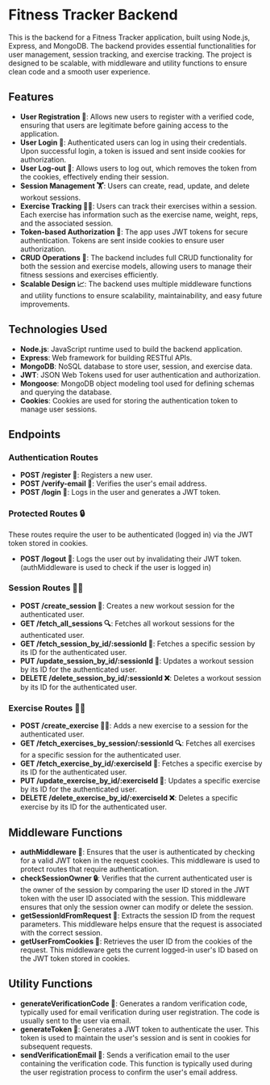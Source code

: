 # Fitness Tracker Backend

This is the backend for a Fitness Tracker application, built using Node.js, Express, and MongoDB. The backend provides essential functionalities for user management, session tracking, and exercise tracking. The project is designed to be scalable, with middleware and utility functions to ensure clean code and a smooth user experience.

## Features

- **User Registration 📝**: Allows new users to register with a verified code, ensuring that users are legitimate before gaining access to the application.
- **User Login 🔐**: Authenticated users can log in using their credentials. Upon successful login, a token is issued and sent inside cookies for authorization.
- **User Log-out 🚪**: Allows users to log out, which removes the token from the cookies, effectively ending their session.
- **Session Management 🏋️**: Users can create, read, update, and delete workout sessions.
- **Exercise Tracking 🏃‍♀️**: Users can track their exercises within a session. Each exercise has information such as the exercise name, weight, reps, and the associated session.
- **Token-based Authorization 🔑**: The app uses JWT tokens for secure authentication. Tokens are sent inside cookies to ensure user authorization.
- **CRUD Operations 🔄**: The backend includes full CRUD functionality for both the session and exercise models, allowing users to manage their fitness sessions and exercises efficiently.
- **Scalable Design 📈**: The backend uses multiple middleware functions and utility functions to ensure scalability, maintainability, and easy future improvements.

## Technologies Used

- **Node.js**: JavaScript runtime used to build the backend application.
- **Express**: Web framework for building RESTful APIs.
- **MongoDB**: NoSQL database to store user, session, and exercise data.
- **JWT**: JSON Web Tokens used for user authentication and authorization.
- **Mongoose**: MongoDB object modeling tool used for defining schemas and querying the database.
- **Cookies**: Cookies are used for storing the authentication token to manage user sessions.

## Endpoints

### Authentication Routes

- **POST /register 📝**: Registers a new user.
- **POST /verify-email 📧**: Verifies the user's email address.
- **POST /login 🔑**: Logs in the user and generates a JWT token.

### Protected Routes 🔒
These routes require the user to be authenticated (logged in) via the JWT token stored in cookies.

- **POST /logout 🚪**: Logs the user out by invalidating their JWT token. (authMiddleware is used to check if the user is logged in)

### Session Routes 🏋️‍♂️

- **POST /create_session 📝**: Creates a new workout session for the authenticated user.
- **GET /fetch_all_sessions 🔍**: Fetches all workout sessions for the authenticated user.
- **GET /fetch_session_by_id/:sessionId 🔎**: Fetches a specific session by its ID for the authenticated user.
- **PUT /update_session_by_id/:sessionId 🔄**: Updates a workout session by its ID for the authenticated user.
- **DELETE /delete_session_by_id/:sessionId ❌**: Deletes a workout session by its ID for the authenticated user.

### Exercise Routes 🏃‍♀️

- **POST /create_exercise 🏋️‍♀️**: Adds a new exercise to a session for the authenticated user.
- **GET /fetch_exercises_by_session/:sessionId 🔍**: Fetches all exercises for a specific session for the authenticated user.
- **GET /fetch_exercise_by_id/:exerciseId 🔎**: Fetches a specific exercise by its ID for the authenticated user.
- **PUT /update_exercise_by_id/:exerciseId 🔄**: Updates a specific exercise by its ID for the authenticated user.
- **DELETE /delete_exercise_by_id/:exerciseId ❌**: Deletes a specific exercise by its ID for the authenticated user.

## Middleware Functions

- **authMiddleware 🔑**: Ensures that the user is authenticated by checking for a valid JWT token in the request cookies. This middleware is used to protect routes that require authentication.
- **checkSessionOwner 🔒**: Verifies that the current authenticated user is the owner of the session by comparing the user ID stored in the JWT token with the user ID associated with the session. This middleware ensures that only the session owner can modify or delete the session.
- **getSessionIdFromRequest 🔎**: Extracts the session ID from the request parameters. This middleware helps ensure that the request is associated with the correct session.
- **getUserFromCookies 🍪**: Retrieves the user ID from the cookies of the request. This middleware gets the current logged-in user's ID based on the JWT token stored in cookies.

## Utility Functions

- **generateVerificationCode 📧**: Generates a random verification code, typically used for email verification during user registration. The code is usually sent to the user via email.
- **generateToken 🔑**: Generates a JWT token to authenticate the user. This token is used to maintain the user's session and is sent in cookies for subsequent requests.
- **sendVerificationEmail 📧**: Sends a verification email to the user containing the verification code. This function is typically used during the user registration process to confirm the user's email address.
